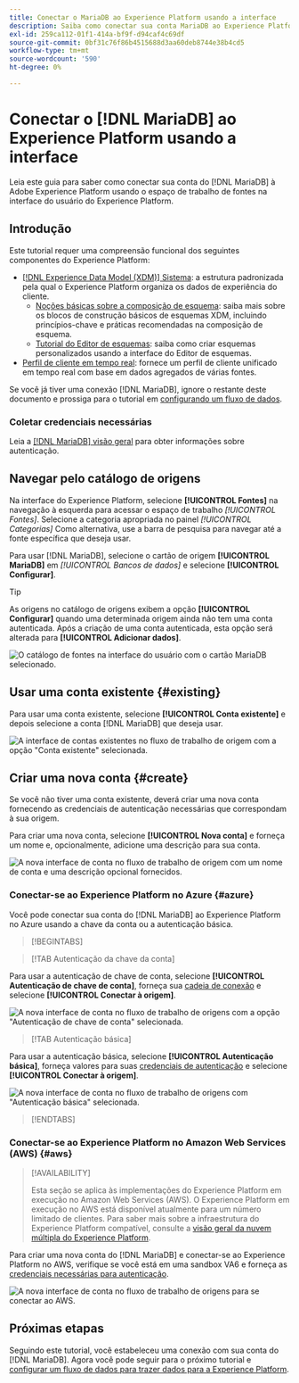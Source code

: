 ```yaml
---
title: Conectar o MariaDB ao Experience Platform usando a interface
description: Saiba como conectar sua conta MariaDB ao Experience Platform usando o espaço de trabalho de origens na interface do usuário do Experience Platform.
exl-id: 259ca112-01f1-414a-bf9f-d94caf4c69df
source-git-commit: 0bf31c76f86b4515688d3aa60deb8744e38b4cd5
workflow-type: tm+mt
source-wordcount: '590'
ht-degree: 0%

---
```


# Conectar o [!DNL MariaDB] ao Experience Platform usando a interface

Leia este guia para saber como conectar sua conta do [!DNL MariaDB] à Adobe Experience Platform usando o espaço de trabalho de fontes na interface do usuário do Experience Platform.

## Introdução

Este tutorial requer uma compreensão funcional dos seguintes componentes do Experience Platform:

* [[!DNL Experience Data Model (XDM)] Sistema](../../../../../xdm/home.md): a estrutura padronizada pela qual o Experience Platform organiza os dados de experiência do cliente.
   * [Noções básicas sobre a composição de esquema](../../../../../xdm/schema/composition.md): saiba mais sobre os blocos de construção básicos de esquemas XDM, incluindo princípios-chave e práticas recomendadas na composição de esquema.
   * [Tutorial do Editor de esquemas](../../../../../xdm/tutorials/create-schema-ui.md): saiba como criar esquemas personalizados usando a interface do Editor de esquemas.
* [Perfil de cliente em tempo real](../../../../../profile/home.md): fornece um perfil de cliente unificado em tempo real com base em dados agregados de várias fontes.

Se você já tiver uma conexão [!DNL MariaDB], ignore o restante deste documento e prossiga para o tutorial em [configurando um fluxo de dados](../../dataflow/databases.md).

### Coletar credenciais necessárias

Leia a [[!DNL MariaDB] visão geral](../../../../connectors/databases/mariadb.md#prerequisites) para obter informações sobre autenticação.

## Navegar pelo catálogo de origens

Na interface do Experience Platform, selecione **[!UICONTROL Fontes]** na navegação à esquerda para acessar o espaço de trabalho *[!UICONTROL Fontes]*. Selecione a categoria apropriada no painel *[!UICONTROL Categorias]* Como alternativa, use a barra de pesquisa para navegar até a fonte específica que deseja usar.

Para usar [!DNL MariaDB], selecione o cartão de origem **[!UICONTROL MariaDB]** em *[!UICONTROL Bancos de dados]* e selecione **[!UICONTROL Configurar]**.

>[!TIP]
>
>As origens no catálogo de origens exibem a opção **[!UICONTROL Configurar]** quando uma determinada origem ainda não tem uma conta autenticada. Após a criação de uma conta autenticada, esta opção será alterada para **[!UICONTROL Adicionar dados]**.

![O catálogo de fontes na interface do usuário com o cartão MariaDB selecionado.](../../../../images/tutorials/create/maria-db/catalog.png)

## Usar uma conta existente {#existing}

Para usar uma conta existente, selecione **[!UICONTROL Conta existente]** e depois selecione a conta [!DNL MariaDB] que deseja usar.

![A interface de contas existentes no fluxo de trabalho de origem com a opção &quot;Conta existente&quot; selecionada.](../../../../images/tutorials/create/maria-db/existing.png)

## Criar uma nova conta {#create}

Se você não tiver uma conta existente, deverá criar uma nova conta fornecendo as credenciais de autenticação necessárias que correspondam à sua origem.

Para criar uma nova conta, selecione **[!UICONTROL Nova conta]** e forneça um nome e, opcionalmente, adicione uma descrição para sua conta.

![A nova interface de conta no fluxo de trabalho de origem com um nome de conta e uma descrição opcional fornecidos.](../../../../images/tutorials/create/maria-db/new.png)

### Conectar-se ao Experience Platform no Azure {#azure}

Você pode conectar sua conta do [!DNL MariaDB] ao Experience Platform no Azure usando a chave da conta ou a autenticação básica.

>[!BEGINTABS]

>[!TAB Autenticação da chave da conta]

Para usar a autenticação de chave de conta, selecione **[!UICONTROL Autenticação de chave de conta]**, forneça sua [cadeia de conexão](../../../../connectors/databases/mariadb.md#azure) e selecione **[!UICONTROL Conectar à origem]**.

![A nova interface de conta no fluxo de trabalho de origens com a opção &quot;Autenticação de chave de conta&quot; selecionada.](../../../../images/tutorials/create/maria-db/account-key.png)

>[!TAB Autenticação básica]

Para usar a autenticação básica, selecione **[!UICONTROL Autenticação básica]**, forneça valores para suas [credenciais de autenticação](../../../../connectors/databases/mariadb.md#azure) e selecione **[!UICONTROL Conectar à origem]**.

![A nova interface de conta no fluxo de trabalho de origens com &quot;Autenticação básica&quot; selecionada.](../../../../images/tutorials/create/maria-db/basic-auth.png)

>[!ENDTABS]

### Conectar-se ao Experience Platform no Amazon Web Services (AWS) {#aws}

>[!AVAILABILITY]
>
>Esta seção se aplica às implementações do Experience Platform em execução no Amazon Web Services (AWS). O Experience Platform em execução no AWS está disponível atualmente para um número limitado de clientes. Para saber mais sobre a infraestrutura do Experience Platform compatível, consulte a [visão geral da nuvem múltipla do Experience Platform](../../../../../landing/multi-cloud.md).

Para criar uma nova conta do [!DNL MariaDB] e conectar-se ao Experience Platform no AWS, verifique se você está em uma sandbox VA6 e forneça as [credenciais necessárias para autenticação](../../../../connectors/databases/mariadb.md#aws).

![A nova interface de conta no fluxo de trabalho de origens para se conectar ao AWS.](../../../../images/tutorials/create/maria-db/basic-auth.png)

## Próximas etapas

Seguindo este tutorial, você estabeleceu uma conexão com sua conta do [!DNL MariaDB]. Agora você pode seguir para o próximo tutorial e [configurar um fluxo de dados para trazer dados para a Experience Platform](../../dataflow/databases.md).
